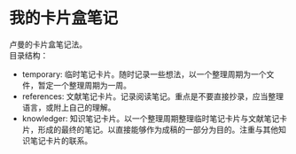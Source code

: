 # 我的卡片盒笔记
卢曼的卡片盒笔记法。  
目录结构：
+ temporary: 临时笔记卡片。随时记录一些想法，以一个整理周期为一个文件，暂定一个整理周期为一周。
+ references: 文献笔记卡片。记录阅读笔记。重点是不要直接抄录，应当整理语言，或附上自己的理解。
+ knowledger: 知识笔记卡片。以一个整理周期整理临时笔记卡片与文献笔记卡片，形成的最终的笔记。以直接能够作为成稿的一部分为目的。注重与其他知识笔记卡片的联系。
